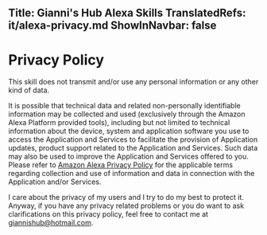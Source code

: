 Title: Gianni's Hub Alexa Skills
TranslatedRefs: it/alexa-privacy.md
ShowInNavbar: false
---
# Privacy Policy

This skill does not transmit and/or use any personal information or any other kind of data.

It is possible that technical data and related non-personally identifiable information may be collected and used (exclusively through the Amazon Alexa Platform provided tools), including but not limited to technical information about the device, system and application software you use to access the Application and Services to facilitate the provision of Application updates, product support related to the Application and Services. Such data may also be used to improve the Application and Services offered to you. Please refer to [Amazon Alexa Privacy Policy](https://www.alexa.com/help/privacy) for the applicable terms regarding collection and use of information and data in connection with the Application and/or Services.

I care about the privacy of my users and I try to do my best to protect it. Anyway, if you have any privacy related problems or you do want to ask clarifications on this privacy policy, feel free to contact me at [giannishub@hotmail.com](mailto:giannishub@hotmail.com).
